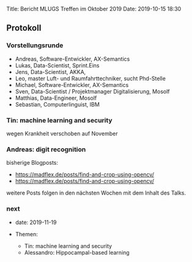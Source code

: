 Title: Bericht MLUGS Treffen im Oktober 2019
Date: 2019-10-15 18:30

## Protokoll

### Vorstellungsrunde

- Andreas, Software-Entwickler, AX-Semantics
- Lukas, Data-Scientist, Sprint.Eins
- Jens, Data-Scientist, AKKA,
- Leo, master Luft- und Raumfahrttechniker, sucht Phd-Stelle
- Michael, Software-Entwickler, AX-Semantics
- Sven, Data-Scientist / Projektmanager Digitalisierung, Mosolf
- Matthias, Data-Engineer, Mosolf
- Sebastian, Computerlinguist, IBM


### Tin: machine learning and security

wegen Krankheit verschoben auf November

### Andreas: digit recognition

bisherige Blogposts:

- https://madflex.de/posts/find-and-crop-using-opencv/
- https://madflex.de/posts/find-and-crop-using-opencv/

weitere Posts folgen in den nächsten Wochen mit dem Inhalt des Talks.


### next

- date: 2019-11-19
- Themen:

    - Tin: machine learning and security
    - Alessandro: Hippocampal-based learning
